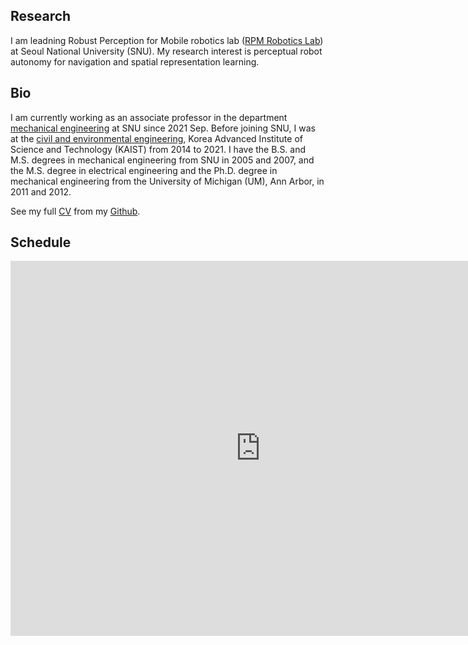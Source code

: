 ## Research
I am leadning Robust Perception for Mobile robotics lab ([RPM Robotics Lab](https://rpm.snu.ac.kr/)) at Seoul National University (SNU). My research interest is perceptual robot autonomy for navigation and spatial representation learning.

## Bio
I am currently working as an associate professor in the department [mechanical engineering](https://me.snu.ac.kr/) at SNU since 2021 Sep. Before joining SNU, I was at the [civil and environmental engineering](https://civil.kaist.ac.kr/), Korea Advanced Institute of Science and Technology (KAIST) from 2014 to 2021. I have the B.S. and M.S. degrees in mechanical engineering from SNU in 2005 and 2007, and the M.S. degree in electrical engineering and the Ph.D. degree in mechanical engineering from the University of Michigan (UM), Ann Arbor, in 2011 and 2012.

See my full [CV](https://github.com/ayoungk/cv-akim/blob/master/cv.pdf) from my [Github](https://github.com/ayoungk).

## Schedule

<iframe src="https://calendar.google.com/calendar/embed?src=ayoung.t.kim%40gmail.com&ctz=Asia%2FSeoul" style="border: 0" width="800" height="600" frameborder="0" scrolling="no"></iframe>
